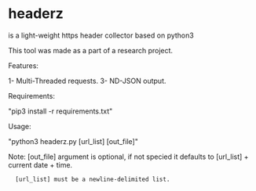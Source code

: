 # headerz
is a light-weight https header collector based on python3

This tool was made as a part of a research project.

Features:

1- Multi-Threaded requests.
3- ND-JSON output.


Requirements:

"pip3 install -r requirements.txt"

Usage:

"python3 headerz.py [url_list] [out_file]"

Note: [out_file] argument is optional, if not specied it defaults to [url_list] + current date + time.

      [url_list] must be a newline-delimited list.
